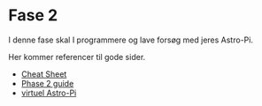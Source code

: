# Fase 2
I denne fase skal I programmere og lave forsøg med jeres Astro-Pi.

Her kommer referencer til gode sider.
* [Cheat Sheet](https://github.com/raspberrypilearning/astro-pi-guide/blob/master/files/SenseHAT-Cheatsheet.pdf)
* [Phase 2 guide](https://projects.raspberrypi.org/en/projects/code-for-your-astro-pi-mission-space-lab-experiment/2)
* [virtuel Astro-Pi](https://trinket.io/python/7c70469bff)
